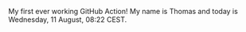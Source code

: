 My first ever working GitHub Action!
My name is Thomas and today is Wednesday, 11 August, 08:22 CEST. 
